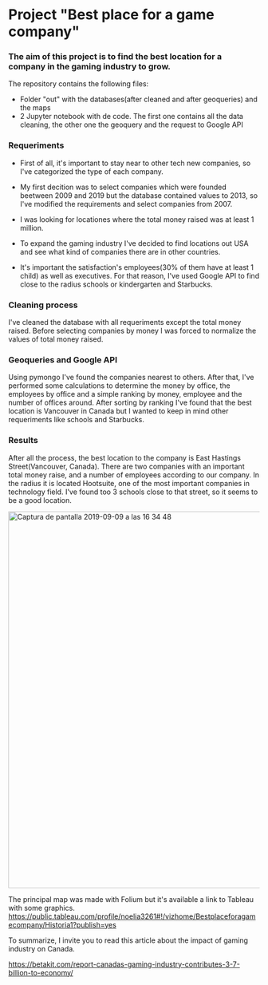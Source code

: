 # Project "Best place for a game company"

### The aim of this project is to find the best location for a company in the gaming industry to grow. 
The repository contains the following files:
  - Folder "out" with the databases(after cleaned and after geoqueries) and the maps
  - 2 Jupyter notebook with de code. The first one contains all the data cleaning, the other one the geoquery and the request to Google API
  
### Requeriments

- First of all, it's important to stay near to other tech new companies, so I've categorized the type of each company.

- My first decition was to select companies which were founded beetween 2009 and 2019 but the database contained values to 2013, so I've modified the requirements and select companies from 2007.

- I was looking for locationes where the total money raised was at least 1 million. 

- To expand the gaming industry I've decided to find locations out USA and see what kind of companies there are in other countries.

- It's important the satisfaction's employees(30% of them have at least 1 child) as well as executives. For that reason, I've used Google API to find close to the radius schools or kindergarten and Starbucks.

### Cleaning process

I've cleaned the database with all requeriments except the total money raised. Before selecting companies by money I was forced to normalize the values of total money raised. 

### Geoqueries and Google API

Using pymongo I've found the companies nearest to others. After that, I've performed some calculations to determine the money by office, the employees by office and a simple ranking by money, employee and the number of offices around. After sorting by ranking I've found that the best location is Vancouver in Canada but I wanted to keep in mind other requeriments like schools and Starbucks. 

### Results

After all the process, the best location to the company is East Hastings Street(Vancouver, Canada). There are two companies with an important total money raise, and a number of employees according to our company. In the radius it is located Hootsuite, one of the most important companies in technology field. I've found too 3 schools close to that street, so it seems to be a good location.

<img width="755" alt="Captura de pantalla 2019-09-09 a las 16 34 48" src="https://user-images.githubusercontent.com/49640612/64540075-e327e400-d31f-11e9-9f81-d435cbda1a3e.png">

The principal map was made with Folium but it's available a link to Tableau with some graphics. https://public.tableau.com/profile/noelia3261#!/vizhome/Bestplaceforagamecompany/Historia1?publish=yes

To summarize, I invite you to read this article about the impact of gaming industry on Canada.

https://betakit.com/report-canadas-gaming-industry-contributes-3-7-billion-to-economy/
